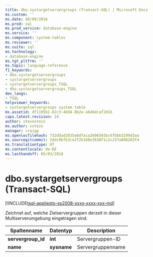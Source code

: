 ```yaml
---
title: dbo.systargetservergroups (Transact-SQL) | Microsoft Docs
ms.custom: ''
ms.date: 08/09/2016
ms.prod: sql
ms.prod_service: database-engine
ms.service: ''
ms.component: system-tables
ms.reviewer: ''
ms.suite: sql
ms.technology:
- database-engine
ms.tgt_pltfrm: ''
ms.topic: language-reference
f1_keywords:
- dbo.systargetservergroups
- systargetservergroups
- systargetservergroups_TSQL
- dbo.systargetservergroups_TSQL
dev_langs:
- TSQL
helpviewer_keywords:
- systargetservergroups system table
ms.assetid: df1195b1-62c3-4b94-8b2e-a646dcaf281b
caps.latest.revision: 24
author: stevestein
ms.author: sstein
manager: craigg
ms.openlocfilehash: 732ddad2835a0dfaca2696593bc6fbbb3299d3aa
ms.sourcegitcommit: 2ddc0bfb3ce2f2b160e3638f1c2c237a898263f4
ms.translationtype: HT
ms.contentlocale: de-DE
ms.lasthandoff: 05/03/2018
---
```

# <a name="dbosystargetservergroups-transact-sql"></a>dbo.systargetservergroups (Transact-SQL)
[!INCLUDE[tsql-appliesto-ss2008-xxxx-xxxx-xxx-md](../../includes/tsql-appliesto-ss2008-xxxx-xxxx-xxx-md.md)]

  Zeichnet auf, welche Zielservergruppen derzeit in dieser Multiserverumgebung eingetragen sind.  
  
  
|Spaltenname|Datentyp|Description|  
|-----------------|---------------|-----------------|  
|**servergroup_id**|**int**|Servergruppen-ID|  
|**name**|**sysname**|Servergruppenname|  
  
  
